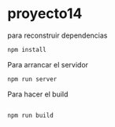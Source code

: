 # proyecto14


para reconstruir dependencias
```sh
npm install
```

Para arrancar el servidor 
```sh
npm run server
```

Para hacer el build
```sh

npm run build

```